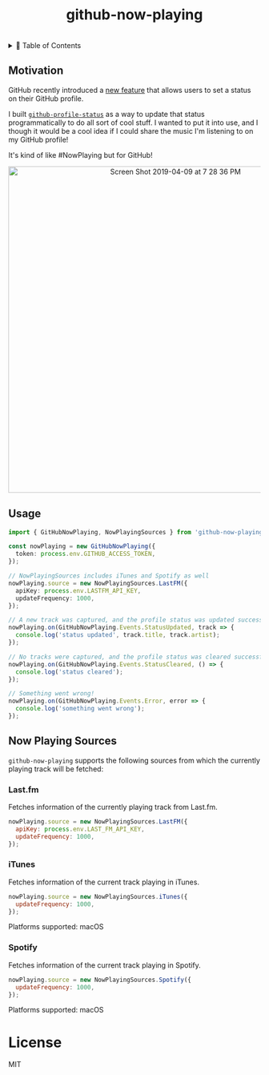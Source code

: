 <h1 align="center">github-now-playing</h1>

<br />

<details>
<summary>📖 Table of Contents</summary>
<p>

- [Motivation](#motivation)
- [Usage](#usage)
- [Now Playing Sources](#now-playing-sources)
  - [Last.fm](#lastfm)
  - [iTunes](#itunes)
  - [Spotify](#spotify)

</p>
</details>

## Motivation

GitHub recently introduced a [new feature](https://github.blog/changelog/2019-01-09-set-your-status/) that allows users to set a status on their GitHub profile.

I built [`github-profile-status`](https://github.com/wsmd/github-profile-status) as a way to update that status programmatically to do all sort of cool stuff. I wanted to put it into use, and I though it would be a cool idea if I could share the music I'm listening to on my GitHub profile!

It's kind of like #NowPlaying but for GitHub!

<div align="center">
<img width="652" alt="Screen Shot 2019-04-09 at 7 28 36 PM" src="https://user-images.githubusercontent.com/2100222/55842350-16f8a680-5b01-11e9-9dc3-171980a091b2.png">
</div>

## Usage

```ts
import { GitHubNowPlaying, NowPlayingSources } from 'github-now-playing';

const nowPlaying = new GitHubNowPlaying({
  token: process.env.GITHUB_ACCESS_TOKEN,
});

// NowPlayingSources includes iTunes and Spotify as well
nowPlaying.source = new NowPlayingSources.LastFM({
  apiKey: process.env.LASTFM_API_KEY,
  updateFrequency: 1000,
});

// A new track was captured, and the profile status was updated successfully
nowPlaying.on(GitHubNowPlaying.Events.StatusUpdated, track => {
  console.log('status updated', track.title, track.artist);
});

// No tracks were captured, and the profile status was cleared successfully
nowPlaying.on(GitHubNowPlaying.Events.StatusCleared, () => {
  console.log('status cleared');
});

// Something went wrong!
nowPlaying.on(GitHubNowPlaying.Events.Error, error => {
  console.log('something went wrong');
});
```

## Now Playing Sources

`github-now-playing` supports the following sources from which the currently playing track will be fetched:

### Last.fm

Fetches information of the currently playing track from Last.fm.

```js
nowPlaying.source = new NowPlayingSources.LastFM({
  apiKey: process.env.LAST_FM_API_KEY,
  updateFrequency: 1000,
});
```

### iTunes

Fetches information of the current track playing in iTunes.

```js
nowPlaying.source = new NowPlayingSources.iTunes({
  updateFrequency: 1000,
});
```

Platforms supported: macOS

### Spotify

Fetches information of the current track playing in Spotify.

```js
nowPlaying.source = new NowPlayingSources.Spotify({
  updateFrequency: 1000,
});
```

Platforms supported: macOS

# License

MIT
